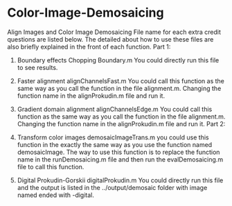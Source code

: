 # Color-Image-Demosaicing
Align Images and Color Image Demosaicing
File name for each extra credit questions are listed below. 
The detailed about how to use these files are also briefly explained in the front of each function.
Part 1:
1. Boundary effects
	Chopping Boundary.m
	You could directly run this file to see results.
2. Faster alignment
	alignChannelsFast.m
	You could call this function as the same way as you call the function in the file alignment.m.
	Changing the function name in the   alignProkudin.m file and run it.
3. Gradient domain alignment
	alignChannelsEdge.m
	You could call this function as the same way as you call the function in the file alignment.m.
	Changing the function name in the   alignProkudin.m file and run it.
Part 2:
1. Transform color images
	demosaicImageTrans.m
	you could use this function in the exactly the same way as you use the function named 			demosaicImage.
	The way to use this function is to replace the function name in the runDemosaicing.m file and
 	then run the evalDemosaicing.m file to call this function.

2. Digital Prokudin-Gorskii
	digitalProkudin.m
	You could directly run this file and the output is listed in the ../output/demosaic folder with
 	image named ended with -digital.
	
